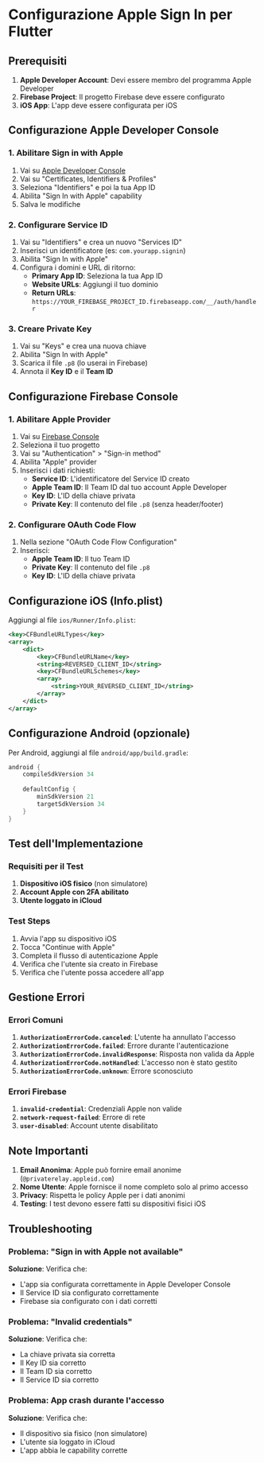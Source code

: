 # Configurazione Apple Sign In per Flutter

## Prerequisiti

1. **Apple Developer Account**: Devi essere membro del programma Apple Developer
2. **Firebase Project**: Il progetto Firebase deve essere configurato
3. **iOS App**: L'app deve essere configurata per iOS

## Configurazione Apple Developer Console

### 1. Abilitare Sign in with Apple

1. Vai su [Apple Developer Console](https://developer.apple.com/account/)
2. Vai su "Certificates, Identifiers & Profiles"
3. Seleziona "Identifiers" e poi la tua App ID
4. Abilita "Sign In with Apple" capability
5. Salva le modifiche

### 2. Configurare Service ID

1. Vai su "Identifiers" e crea un nuovo "Services ID"
2. Inserisci un identificatore (es: `com.yourapp.signin`)
3. Abilita "Sign In with Apple"
4. Configura i domini e URL di ritorno:
   - **Primary App ID**: Seleziona la tua App ID
   - **Website URLs**: Aggiungi il tuo dominio
   - **Return URLs**: `https://YOUR_FIREBASE_PROJECT_ID.firebaseapp.com/__/auth/handler`

### 3. Creare Private Key

1. Vai su "Keys" e crea una nuova chiave
2. Abilita "Sign In with Apple"
3. Scarica il file `.p8` (lo userai in Firebase)
4. Annota il **Key ID** e il **Team ID**

## Configurazione Firebase Console

### 1. Abilitare Apple Provider

1. Vai su [Firebase Console](https://console.firebase.google.com/)
2. Seleziona il tuo progetto
3. Vai su "Authentication" > "Sign-in method"
4. Abilita "Apple" provider
5. Inserisci i dati richiesti:
   - **Service ID**: L'identificatore del Service ID creato
   - **Apple Team ID**: Il Team ID dal tuo account Apple Developer
   - **Key ID**: L'ID della chiave privata
   - **Private Key**: Il contenuto del file `.p8` (senza header/footer)

### 2. Configurare OAuth Code Flow

1. Nella sezione "OAuth Code Flow Configuration"
2. Inserisci:
   - **Apple Team ID**: Il tuo Team ID
   - **Private Key**: Il contenuto del file `.p8`
   - **Key ID**: L'ID della chiave privata

## Configurazione iOS (Info.plist)

Aggiungi al file `ios/Runner/Info.plist`:

```xml
<key>CFBundleURLTypes</key>
<array>
    <dict>
        <key>CFBundleURLName</key>
        <string>REVERSED_CLIENT_ID</string>
        <key>CFBundleURLSchemes</key>
        <array>
            <string>YOUR_REVERSED_CLIENT_ID</string>
        </array>
    </dict>
</array>
```

## Configurazione Android (opzionale)

Per Android, aggiungi al file `android/app/build.gradle`:

```gradle
android {
    compileSdkVersion 34
    
    defaultConfig {
        minSdkVersion 21
        targetSdkVersion 34
    }
}
```

## Test dell'Implementazione

### Requisiti per il Test

1. **Dispositivo iOS fisico** (non simulatore)
2. **Account Apple con 2FA abilitato**
3. **Utente loggato in iCloud**

### Test Steps

1. Avvia l'app su dispositivo iOS
2. Tocca "Continue with Apple"
3. Completa il flusso di autenticazione Apple
4. Verifica che l'utente sia creato in Firebase
5. Verifica che l'utente possa accedere all'app

## Gestione Errori

### Errori Comuni

1. **`AuthorizationErrorCode.canceled`**: L'utente ha annullato l'accesso
2. **`AuthorizationErrorCode.failed`**: Errore durante l'autenticazione
3. **`AuthorizationErrorCode.invalidResponse`**: Risposta non valida da Apple
4. **`AuthorizationErrorCode.notHandled`**: L'accesso non è stato gestito
5. **`AuthorizationErrorCode.unknown`**: Errore sconosciuto

### Errori Firebase

1. **`invalid-credential`**: Credenziali Apple non valide
2. **`network-request-failed`**: Errore di rete
3. **`user-disabled`**: Account utente disabilitato

## Note Importanti

1. **Email Anonima**: Apple può fornire email anonime (`@privaterelay.appleid.com`)
2. **Nome Utente**: Apple fornisce il nome completo solo al primo accesso
3. **Privacy**: Rispetta le policy Apple per i dati anonimi
4. **Testing**: I test devono essere fatti su dispositivi fisici iOS

## Troubleshooting

### Problema: "Sign in with Apple not available"

**Soluzione**: Verifica che:
- L'app sia configurata correttamente in Apple Developer Console
- Il Service ID sia configurato correttamente
- Firebase sia configurato con i dati corretti

### Problema: "Invalid credentials"

**Soluzione**: Verifica che:
- La chiave privata sia corretta
- Il Key ID sia corretto
- Il Team ID sia corretto
- Il Service ID sia corretto

### Problema: App crash durante l'accesso

**Soluzione**: Verifica che:
- Il dispositivo sia fisico (non simulatore)
- L'utente sia loggato in iCloud
- L'app abbia le capability corrette
